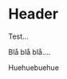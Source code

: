 <!-- TITLE: More Test -->
<!-- SUBTITLE: A quick summary of More Test -->

# Header

<div class="alert">
Test... 
</div>


Blå blå blå.... 


<div class="info">
Huehuebuehue
</div>